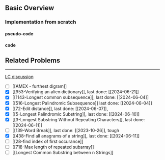 ## Basic Overview

### Implementation from scratch
#### pseudo-code

#### code

## Related Problems
---
[LC discussion](https://leetcode.com/problems/minimum-window-substring/solutions/26808/Here-is-a-10-line-template-that-can-solve-most-'substring'-problems/)

- [ ] [[AMEX - furthest digram]]
- [x] [[953-Verifying an alien dictionary]], last done: [[2024-06-21]]
- [x] [[1143-Longest common subsequence]], last done: [[2024-06-04]]
- [x] [[516-Longest Palindromic Subsequence]] last done: [[2024-06-04]]
- [x] [[72-Edit distance]], last done: [[2024-06-07]], 
- [x] [[5-Longest Palindromic Substring]], last done: [[2024-06-10]]
- [x] [[3-Longest Substring Without Repeating Characters]], last done: [[2024-06-11]]
- [ ] [[139-Word Break]], last done: [[2023-10-26]], tough
- [x] [[438-Find all anagrams of a string]], last done: [[2024-06-11]]
- [ ] [[28-find index of first occurance]]
- [ ] [[718-Max length of repeated subarray]]
- [ ] [[Longest Common Substring between n Strings]]
